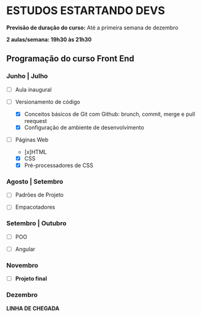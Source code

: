 # ESTUDOS ESTARTANDO DEVS

**Previsão de duração do curso:** Até a primeira semana de dezembro

**2 aulas/semana: 19h30 às 21h30**

## Programação do curso Front End

### Junho | Julho

- [ ] Aula inaugural

- [ ] Versionamento de código

  - [x] Conceitos básicos de Git com Github: brunch, commit, merge e pull reequest
  - [x] Configuração de ambiente de desenvolvimento

- [ ] Páginas Web
  - [x]HTML
  - [x] CSS
  - [x] Pré-processadores de CSS

### Agosto | Setembro

- [ ] Padrões de Projeto

- [ ] Empacotadores

### Setembro | Outubro

- [ ] POO

- [ ] Angular

### Novembro

- [ ] **Projeto final**

### Dezembro

**LINHA DE CHEGADA**
